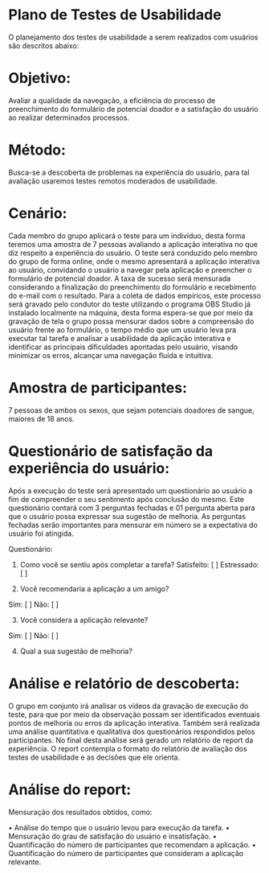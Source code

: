 # Plano de Testes de Usabilidade

O planejamento dos testes de usabilidade a serem realizados com usuários são descritos abaixo:  

# Objetivo: 

Avaliar a qualidade da navegação, a eficiência do processo de preenchimento do formulário de potencial doador e a satisfação do usuário ao realizar determinados processos.

# Método: 

Busca-se a descoberta de problemas na experiência do usuário, para tal avaliação usaremos testes remotos moderados de usabilidade. 

# Cenário: 

Cada membro do grupo aplicará o teste para um indivíduo, desta forma teremos uma amostra de 7 pessoas avaliando a aplicação interativa no que diz respeito a experiência do usuário. O teste será conduzido pelo membro do grupo de forma online, onde o mesmo apresentará a aplicação interativa ao usuário, convidando o usuário a navegar pela aplicação e preencher o formulário de potencial doador. A taxa de sucesso será mensurada considerando a finalização do preenchimento do formulário e recebimento do e-mail com o resultado. Para a coleta de dados empíricos, este processo será gravado pelo condutor do teste utilizando o programa OBS Studio já instalado localmente na máquina, desta forma espera-se que por meio da gravação de tela o grupo possa mensurar dados sobre a compreensão do usuário frente ao formulário, o tempo médio que um usuário leva pra executar tal tarefa e analisar a usabilidade da aplicação interativa e identificar as principais dificuldades apontadas pelo usuário, visando minimizar os erros, alcançar uma navegação fluída e intuitiva.

# Amostra de participantes: 

7 pessoas de ambos os sexos, que sejam potenciais doadores de sangue, maiores de 18 anos. 

# Questionário de satisfação da experiência do usuário: 

Após a execução do teste será apresentado um questionário ao usuário a fim de compreender o seu sentimento após conclusão do mesmo. Este questionário contará com 3 perguntas fechadas e 01 pergunta aberta para que o usuário possa expressar sua sugestão de melhoria. As perguntas fechadas serão importantes para mensurar em número se a expectativa do usuário foi atingida.

Questionário:

1.	Como você se sentiu após completar a tarefa? 
Satisfeito: [ ]
Estressado: [ ]

2.	Você recomendaria a aplicação a um amigo?

Sim: [ ]
Não: [ ]

3.	Você considera a aplicação relevante?

Sim: [ ]
Não: [ ]

4.	Qual a sua sugestão de melhoria? 

# Análise e relatório de descoberta: 

O grupo em conjunto irá analisar os vídeos da gravação de execução do teste, para que por meio da observação possam ser identificados eventuais pontos de melhoria ou erros da aplicação interativa. Também será realizada uma análise quantitativa e qualitativa dos questionários respondidos pelos participantes. No final desta análise será gerado um relatório de report da experiência. O report contempla o formato do relatório de avaliação dos testes de usabilidade e as decisões que ele orienta.

# Análise do report:

Mensuração dos resultados obtidos, como:

•	Análise do tempo que o usuário levou para execução da tarefa.
•	Mensuração do grau de satisfação do usuário e insatisfação. 
•	Quantificação do número de participantes que recomendam a aplicação. 
•	Quantificação do número de participantes que consideram a aplicação relevante.


